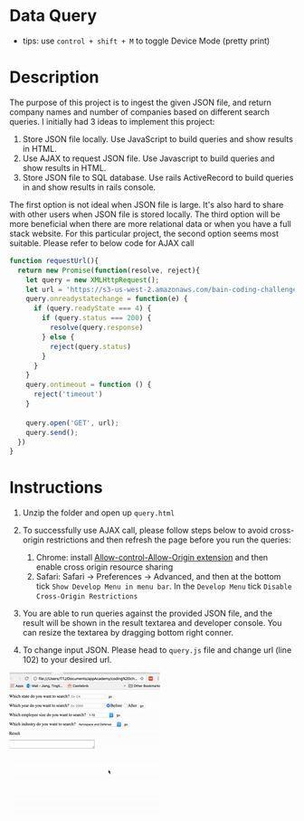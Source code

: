 # Data Query
* tips: use `control + shift + M` to toggle Device Mode (pretty print)

# Description
The purpose of this project is to ingest the given JSON file, and return company names and number of companies based on different search queries. I initially had 3 ideas to implement this project:
1. Store JSON file locally. Use JavaScript to build queries and show results in HTML.
1. Use AJAX to request JSON file. Use Javascript to build queries and show results in HTML.
1. Store JSON file to SQL database. Use rails ActiveRecord to build queries in and show results in rails console.

The first option is not ideal when JSON file is large. It's also hard to share with other users when JSON file is stored locally. The third option will be more beneficial  when there are more relational data or when you have a full stack website. For this particular project, the second option seems most suitable. Please refer to below code for AJAX call

``` JavaScript
function requestUrl(){
  return new Promise(function(resolve, reject){
    let query = new XMLHttpRequest();
    let url = 'https://s3-us-west-2.amazonaws.com/bain-coding-challenge/data.json'
    query.onreadystatechange = function(e) {
      if (query.readyState === 4) {
        if (query.status === 200) {
          resolve(query.response)
        } else {
          reject(query.status)
        }
      }
    }
    query.ontimeout = function () {
      reject('timeout')
    }

    query.open('GET', url);
    query.send();
  })
}
```

# Instructions
1. Unzip the folder and open up `query.html`
1. To successfully use AJAX call, please follow steps below to avoid cross-origin restrictions and then refresh the page before you run the queries:
    1. Chrome: install [Allow-control-Allow-Origin extension](https://chrome.google.com/webstore/detail/allow-control-allow-origi/nlfbmbojpeacfghkpbjhddihlkkiljbi?hl=en) and then enable cross origin resource sharing
    1. Safari: Safari -> Preferences -> Advanced, and then at the bottom tick `Show Develop Menu in menu bar`. In the `Develop Menu` tick `Disable Cross-Origin Restrictions`

1. You are able to run queries against the provided JSON file, and the result will be shown in the result textarea and developer console. You can resize the textarea by dragging bottom right conner.
1. To change input JSON. Please head to `query.js` file and change url (line 102) to your desired url.


![instruction GIF](instruction.gif)
